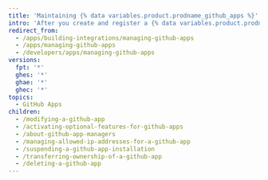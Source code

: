 ```yaml
---
title: 'Maintaining {% data variables.product.prodname_github_apps %}'
intro: 'After you create and register a {% data variables.product.prodname_github_app %}, you can make modifications to the app, change permissions, transfer ownership, and delete the app.'
redirect_from:
  - /apps/building-integrations/managing-github-apps
  - /apps/managing-github-apps
  - /developers/apps/managing-github-apps
versions:
  fpt: '*'
  ghes: '*'
  ghae: '*'
  ghec: '*'
topics:
  - GitHub Apps
children:
  - /modifying-a-github-app
  - /activating-optional-features-for-github-apps
  - /about-github-app-managers
  - /managing-allowed-ip-addresses-for-a-github-app
  - /suspending-a-github-app-installation
  - /transferring-ownership-of-a-github-app
  - /deleting-a-github-app
---
```


